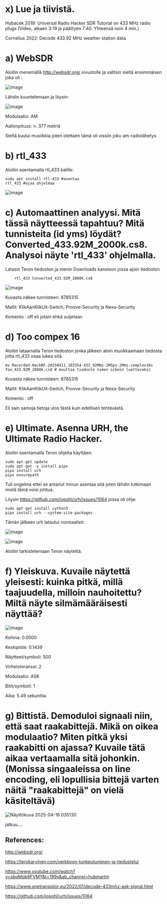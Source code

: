 # x) Lue ja tiivistä.

Hubacek 2019: Universal Radio Hacker SDR Tutorial on 433 MHz radio plugs (Video, alkaen 3:19 ja päättyen 7:40. Yhteensä noin 4 min.)

Cornelius 2022: Decode 433.92 MHz weather station data


# a) WebSDR

Aloitin menemällä http://websdr.org/ sivustolle ja valitsin sieltä ensimmäisen joka oli :

![image](https://github.com/user-attachments/assets/babfceb4-2bd3-4374-af1e-b2f7e4cd2a3a)

Lähdin kuuntelemaan ja löysin:

![image](https://github.com/user-attachments/assets/8cbd178b-0555-4eab-8446-bd4a0fab0076)

Modulaatio: AM

Aallonpituus: n. 377 metriä

Sieltä kuului musiikkia joten olettaen tämä oli vissiin joku am-radiolähetys


# b) rtl_433

Aloitin asentamalla rtl_433 kalille:

    sudo apt install rtl-433 #asentaa
    rtl_433 #ajaa ohjelmaa
        
![image](https://github.com/user-attachments/assets/d8e5efbd-be43-4857-b4d8-7a2384e557c8)


# c) Automaattinen analyysi. Mitä tässä näytteessä tapahtuu? Mitä tunnisteita (id yms) löydät? Converted_433.92M_2000k.cs8. Analysoi näyte 'rtl_433' ohjelmalla.

Latasin Teron tiedoston ja menin Downloads kansioon jossa ajoin tiedoston 

        rtl_433 Converted_433.92M_2000k.cs8

        
![image](https://github.com/user-attachments/assets/630e1602-16fb-4635-b6af-c92f13663dbe)


Kuvasta näkee tunnisteen: 8785315

Mallit: KlikAanKlikUit-Switch, Proove-Security ja Nexa-Security

Komento : off eli jotain ehkä suljetaan


# d) Too compex 16

Aloitin lataamalla Teron tiedoston jonka jälkeen aloin muokkaamaan tiedosta jotta rtl_433 osaa lukea sitä.

    mv Recorded-HackRF-20250411_183354-433_92MHz-2MSps-2MHz.complex16s foo_433.92M_2000k.cs8 # muuttaa tiedosto nimen oikein luettavaksi

Kuvasta näkee tunnisteen: 8785315

Mallit: KlikAanKlikUit-Switch, Proove-Security ja Nexa-Security

Komento : off

Eli sain samoja tietoja ulos tästä kuin edellisen tehtävästä.

# e) Ultimate. Asenna URH, the Ultimate Radio Hacker.

Aloitin asentamalla Teron ohjeita käyttäen:

    sudo apt-get update
    sudo apt-get -y install pipx
    pipx install urh
    pipx ensurepath

Tuli ongelma ettei se antanut minun asentaa sitä joten lähdin tutkimaan mistä tämä voisi johtua.

Löysin https://github.com/jopohl/urh/issues/1064 jossa oli ohje:

    sudo apt-get install cython3
    pipx install urh --system-site-packages

Tämän jälkeen urh latautui normaalisti:

![image](https://github.com/user-attachments/assets/d70403b1-3805-48b6-b403-586ebb06e6ad)

![image](https://github.com/user-attachments/assets/40812407-8685-47a7-bf66-6a16fdeacce9)

Aloitin tarkistelemaan Teron näytettä.

# f) Yleiskuva. Kuvaile näytettä yleisesti: kuinka pitkä, millä taajuudella, milloin nauhoitettu? Miltä näyte silmämääräisesti näyttää?

![image](https://github.com/user-attachments/assets/4e38341d-9c2e-492b-a922-b7d5a92e7e59)

Kohina: 0.0000

Keskipiste: 0.1439

Näytteet/symboli: 500

Virhetoleranssi: 2

Modulaatio: ASK

Bitit/symboli: 1

Aika: 5.49 sekunttia



# g) Bittistä. Demoduloi signaali niin, että saat raakabittejä. Mikä on oikea modulaatio? Miten pitkä yksi raakabitti on ajassa? Kuvaile tätä aikaa vertaamalla sitä johonkin. (Monissa singaaleissa on line encoding, eli lopullisia bittejä varten näitä "raakabittejä" on vielä käsiteltävä)

![Näyttökuva 2025-04-16 035130](https://github.com/user-attachments/assets/183f434c-947b-4503-a899-9722d15a2b5f)


jatkuu....


## References:

http://websdr.org/

https://terokarvinen.com/verkkoon-tunkeutuminen-ja-tiedustelu/

https://www.youtube.com/watch?v=sbqMqb6FVMY&t=199s&ab_channel=hubmartin

https://www.onetransistor.eu/2022/01/decode-433mhz-ask-signal.html

https://github.com/jopohl/urh/issues/1064


